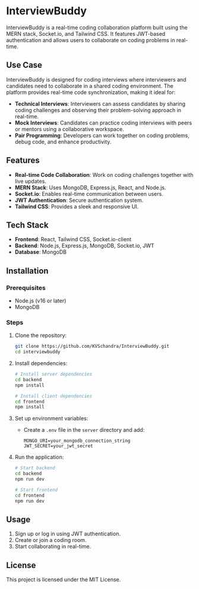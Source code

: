 # InterviewBuddy

InterviewBuddy is a real-time coding collaboration platform built using the MERN stack, Socket.io, and Tailwind CSS. It features JWT-based authentication and allows users to collaborate on coding problems in real-time.

## Use Case

InterviewBuddy is designed for coding interviews where interviewers and candidates need to collaborate in a shared coding environment. The platform provides real-time code synchronization, making it ideal for:
- **Technical Interviews**: Interviewers can assess candidates by sharing coding challenges and observing their problem-solving approach in real-time.
- **Mock Interviews**: Candidates can practice coding interviews with peers or mentors using a collaborative workspace.
- **Pair Programming**: Developers can work together on coding problems, debug code, and enhance productivity.

## Features

- **Real-time Code Collaboration**: Work on coding challenges together with live updates.
- **MERN Stack**: Uses MongoDB, Express.js, React, and Node.js.
- **Socket.io**: Enables real-time communication between users.
- **JWT Authentication**: Secure authentication system.
- **Tailwind CSS**: Provides a sleek and responsive UI.

## Tech Stack

- **Frontend**: React, Tailwind CSS, Socket.io-client
- **Backend**: Node.js, Express.js, MongoDB, Socket.io, JWT
- **Database**: MongoDB

## Installation

### Prerequisites
- Node.js (v16 or later)
- MongoDB

### Steps

1. Clone the repository:
   ```bash
   git clone https://github.com/KVSchandra/InterviewBuddy.git
   cd interviewbuddy
   ```

2. Install dependencies:
   ```bash
   # Install server dependencies
   cd backend
   npm install

   # Install client dependencies
   cd frontend
   npm install
   ```

3. Set up environment variables:
   - Create a `.env` file in the `server` directory and add:
     ```env
     MONGO_URI=your_mongodb_connection_string
     JWT_SECRET=your_jwt_secret
     ```

4. Run the application:
   ```bash
   # Start backend
   cd backend
   npm run dev
   
   # Start frontend
   cd frontend
   npm run dev
   ```

## Usage

1. Sign up or log in using JWT authentication.
2. Create or join a coding room.
3. Start collaborating in real-time.

## License

This project is licensed under the MIT License.
